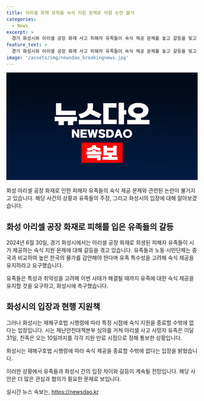 ```yaml
---
title: 아리셀 화재 유족들 숙식 지원 문제로 마찰 논란 불거
categories:
  - News
excerpt: >
  경기 화성시와 아리셀 공장 화재 사고 피해자 유족들이 숙식 제공 문제를 놓고 갈등을 빚고 있습니다. 유족들은 노동·시민단체와 함께 화성시청에서 회견을 열고, 중국과 물가 상황을 감안하여 유가족의 특수성을 강조하며 숙식 제공을 요구했습니다. 또한, 시에게 피해자 권리를 존중하고 관련 지원책을 유지할 것을 촉구했지만, 시는 재해구호법 시행령에 따라 특정 시점에 지원을 종료할 수밖에 없다는 입장입니다. 아리셀 사고 사망자 유족은 이달 31일, 친족은 오는 10일까지를 각각 지원 만료 시점으로 정해 통보했습니다.
feature_text: >
  경기 화성시와 아리셀 공장 화재 사고 피해자 유족들이 숙식 제공 문제를 놓고 갈등을 빚고 있습니다. 유족들은 노동·시민단체와 함께 화성시청에서 회견을 열고, 중국과 물가 상황을 감안하여 유가족의 특수성을 강조하며 숙식 제공을 요구했습니다. 또한, 시에게 피해자 권리를 존중하고 관련 지원책을 유지할 것을 촉구했지만, 시는 재해구호법 시행령에 따라 특정 시점에 지원을 종료할 수밖에 없다는 입장입니다. 아리셀 사고 사망자 유족은 이달 31일, 친족은 오는 10일까지를 각각 지원 만료 시점으로 정해 통보했습니다.
image: '/assets/img/newsdao_breakingnews.jpg'
---
```


<p><img src="/assets/img/newsdao_breakingnews.jpg" alt="firstkoreanews 속보" /></p>

<p>화성 아리셀 공장 화재로 인한 피해자 유족들의 숙식 제공 문제와 관련된 논란이 불거지고 있습니다. 해당 사건의 상황과 유족들의 주장, 그리고 화성시의 입장에 대해 알아보겠습니다.</p>

<h2 data-ke-size="size26">화성 아리셀 공장 화재로 피해를 입은 유족들의 갈등</h2>

<p>2024년 6월 30일, 경기 화성시에서는 아리셀 공장 화재로 희생된 피해자 유족들이 시가 제공하는 숙식 지원 문제에 대해 갈등을 겪고 있습니다. 유족들과 노동·시민단체는 중국과 비교하여 높은 한국의 물가를 감안해야 한다며 유족 특수성을 고려해 숙식 제공을 유지하라고 요구했습니다.</p>

<p data-ke-size="size16">유족들은 특성과 취약성을 고려해 이번 사태가 해결될 때까지 유족에 대한 숙식 제공을 유지할 것을 요구하고, 화성시에 촉구했습니다.</p>

<h2 data-ke-size="size26">화성시의 입장과 현행 지원책</h2>

<p>그러나 화성시는 재해구호법 시행령에 따라 특정 시점에 숙식 지원을 종료할 수밖에 없다는 입장입니다. 시는 재난안전대책본부 심의를 거쳐 아리셀 사고 사망자 유족은 이달 31일, 친족은 오는 10일까지를 각각 지원 만료 시점으로 정해 통보한 상황입니다.</p>

<p data-ke-size="size16">화성시는 재해구호법 시행령에 따라 숙식 제공을 종료할 수밖에 없다는 입장을 밝혔습니다.</p>

<p>이러한 상황에서 유족들과 화성시 간의 입장 차이와 갈등이 계속될 전망입니다. 해당 사안은 더 많은 관심과 협의가 필요한 문제로 보입니다.</p>
실시간 뉴스 속보는, <a href="https://newsdao.kr" rel="dofollow">https://newsdao.kr</a>


